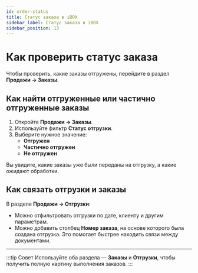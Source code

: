 ```yaml
---
id: order-status
title: Статус заказа в iBOX
sidebar_label: Статус заказа в iBOX
sidebar_position: 13
---
```

# Как проверить статус заказа

Чтобы проверить, какие заказы отгружены, перейдите в раздел **Продажи → Заказы**.

## Как найти отгруженные или частично отгруженные заказы

1. Откройте **Продажи → Заказы**.
2. Используйте фильтр **Статус отгрузки**.
3. Выберите нужное значение:  
   - **Отгружен**  
   - **Частично отгружен**  
   - **Не отгружен**

Вы увидите, какие заказы уже были переданы на отгрузку, а какие ожидают обработки.

## Как связать отгрузки и заказы

В разделе **Продажи → Отгрузки**:

- Можно отфильтровать отгрузки по дате, клиенту и другим параметрам.
- Можно добавить столбец **Номер заказа**, на основе которого была создана отгрузка. Это помогает быстрее находить связи между документами.
---
:::tip Совет
Используйте оба раздела — **Заказы** и **Отгрузки**, чтобы получить полную картину выполнения заказов.
:::

